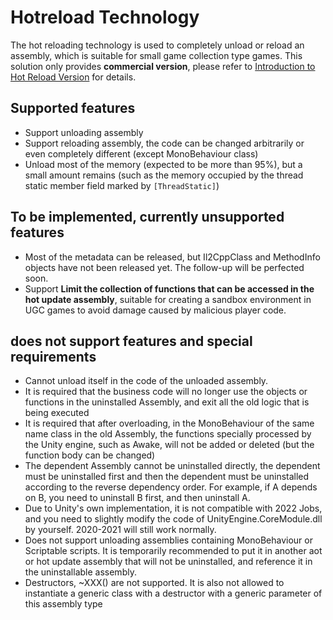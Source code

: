 # Hotreload Technology

The hot reloading technology is used to completely unload or reload an assembly, which is suitable for small game collection type games. This solution only provides **commercial version**, please refer to [Introduction to Hot Reload Version](./intro.md) for details.

## Supported features

- Support unloading assembly
- Support reloading assembly, the code can be changed arbitrarily or even completely different (except MonoBehaviour class)
- Unload most of the memory (expected to be more than 95%), but a small amount remains (such as the memory occupied by the thread static member field marked by `[ThreadStatic]`)


## To be implemented, currently unsupported features

- Most of the metadata can be released, but Il2CppClass and MethodInfo objects have not been released yet. The follow-up will be perfected soon.
- Support **Limit the collection of functions that can be accessed in the hot update assembly**, suitable for creating a sandbox environment in UGC games to avoid damage caused by malicious player code.

## does not support features and special requirements

- Cannot unload itself in the code of the unloaded assembly.
- It is required that the business code will no longer use the objects or functions in the uninstalled Assembly, and exit all the old logic that is being executed
- It is required that after overloading, in the MonoBehaviour of the same name class in the old Assembly, the functions specially processed by the Unity engine, such as Awake, will not be added or deleted (but the function body can be changed)
- The dependent Assembly cannot be uninstalled directly, the dependent must be uninstalled first and then the dependent must be uninstalled according to the reverse dependency order. For example, if A depends on B, you need to uninstall B first, and then uninstall A.
- Due to Unity's own implementation, it is not compatible with 2022 Jobs, and you need to slightly modify the code of UnityEngine.CoreModule.dll by yourself. 2020-2021 will still work normally.
- Does not support unloading assemblies containing MonoBehaviour or Scriptable scripts. It is temporarily recommended to put it in another aot or hot update assembly that will not be uninstalled, and reference it in the uninstallable assembly.
- Destructors, ~XXX() are not supported. It is also not allowed to instantiate a generic class with a destructor with a generic parameter of this assembly type